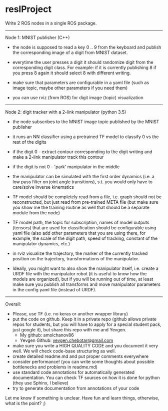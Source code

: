 # reslProject
Write 2 ROS nodes in a single ROS package. 

************************************
Node 1: MNIST publisher (C++)
- the node is supposed to read a key 0 .. 9 from the keyboard and publish the corresponding image of a digit from MNIST dataset.
- everytime the user presses a digit it should randomize digit from the corresponding digit class.
For example: if it is currently publishing 8 if you press 8 again it should select 8 with different writing.

- make sure that parameters are configurable in a yaml file (such as image topic, maybe other parameters if you need them)
- you can use rviz (from ROS) for digit image (topic) visualization


************************************
Node 2: digit tracker with a 2-link manipulator (python 3.5)
- the node subscribes to the MNIST image topic published by the MNIST publisher
- it runs an NN classifier using a pretrained TF model to classify 0 vs the rest of the digits
- if the digit 0 - extract contour corresponding to the digit writing and make a 2-link manipulator track this contour
- if the digit is not 0 - 'park' manipulator in the middle
- the manipulator can be simulated with the first order dynamics (i.e. a low pass filter on joint angle transitions), s.t. you would only have to care/solve inverse kinematics

- TF model should be completely read from a file, i.e. graph should not be reconstructed, but just read from pre-trained META file (but make sure you show me the training routine as well that should be a separate module from the node)
- TF model path, the topic for subscription, names of model outputs (tensors) that are used for classification should be configurable using yaml file (also add other parameters that you are using there, for example, the scale of the digit path, speed of tracking, constant of the manipulator dynamics, etc.)
- in rviz visualize the trajectory, the marker of the currently tracked position on the trajectory, transformations of the manipulator. 
- Ideally, you might want to also show the manipulator itself, i.e. create a URDF file with the manipulator robot (it is useful to know how the models are organized),
 but if you will be running out of time, at least make sure you publish all transforms and move manipulator parameters in the config yaml file (instead of URDF).

************************************
Overall:
- Please, use TF (i.e. no keras or another wrapper library)  
- put the code on github. Keep it in a private repo (github allows private repos for students, but you will have to apply for a special student pack, just google it), but share this repo with me and Yevgen. 
   - My github: amolchanov86
   - Yevgen Github: yevgen.chebotar@gmail.com
- make sure you write a HIGH QUALITY CODE and you document it very well. We will check code-base structuring as well.
- create detailed readme.md and put proper comments everywhere
- consider performance! (you can write some thoughts about possible bottlenecks and problems in readme.md)
- use standard code annotations for automatically generated documentation. You can check TF sources on how it is done for python (they use Sphinx, I believe)
- try to generate documentation from annotations of your code

Let me know if something is unclear. Have fun and learn things, otherwise, what is the point? ;)
